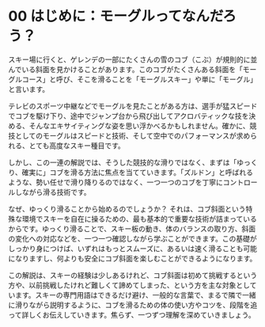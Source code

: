 # 00 はじめに：モーグルってなんだろう？

スキー場に行くと、ゲレンデの一部にたくさんの雪のコブ（こぶ）が規則的に並んでいる斜面を見かけることがあります。このコブがたくさんある斜面を「モーグルコース」と呼び、そこを滑ることを「モーグルスキー」や単に「モーグル」と言います。

テレビのスポーツ中継などでモーグルを見たことがある方は、選手が猛スピードでコブを駆け下り、途中でジャンプ台から飛び出してアクロバティックな技を決める、そんなエキサイティングな姿を思い浮かべるかもしれません。確かに、競技としてのモーグルはスピードと技術、そして空中でのパフォーマンスが求められる、とても高度なスキー種目です。

しかし、この一連の解説では、そうした競技的な滑りではなく、まずは「ゆっくり、確実に」コブを滑る方法に焦点を当てていきます。「ズルドン」と呼ばれるような、勢い任せで滑り降りるのではなく、一つ一つのコブを丁寧にコントロールしながら滑る技術です。

なぜ、ゆっくり滑ることから始めるのでしょうか？ それは、コブ斜面という特殊な環境でスキーを自在に操るための、最も基本的で重要な技術が詰まっているからです。ゆっくり滑ることで、スキー板の動き、体のバランスの取り方、斜面の変化への対応などを、一つ一つ確認しながら学ぶことができます。この基礎がしっかり身につけば、いずれはもっとスムーズに、あるいは速く滑ることも可能になりますし、何よりも安全にコブ斜面を楽しむことができるようになります。

この解説は、スキーの経験は少しあるけれど、コブ斜面は初めて挑戦するという方や、以前挑戦したけれど難しくて諦めてしまった、という方を主な対象としています。スキーの専門用語はできるだけ避け、一般的な言葉で、まるで隣で一緒に滑りながら説明するように、コブを滑るための体の使い方やコツを、段階を追って詳しくお伝えしていきます。焦らず、一つずつ理解を深めていきましょう。
